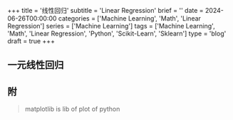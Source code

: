 +++
title = '线性回归'
subtitle = 'Linear Regression'
brief = ''
date = 2024-06-26T00:00:00
categories = ['Machine Learning', 'Math', 'Linear Regression']
series = ['Machine Learning']
tags = ['Machine Learning', 'Math', 'Linear Regression', 'Python', 'Scikit-Learn', 'Sklearn']
type = 'blog'
draft = true
+++

## 一元线性回归

## 附

> matplotlib is lib of plot of python